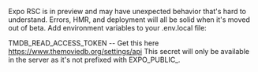 Expo RSC is in preview and may have unexpected behavior that's hard to understand. Errors, HMR, and deployment will all be solid when it's moved out of beta.
Add environment variables to your .env.local file:

TMDB_READ_ACCESS_TOKEN -- Get this here https://www.themoviedb.org/settings/api
This secret will only be available in the server as it's not prefixed with EXPO_PUBLIC_.

